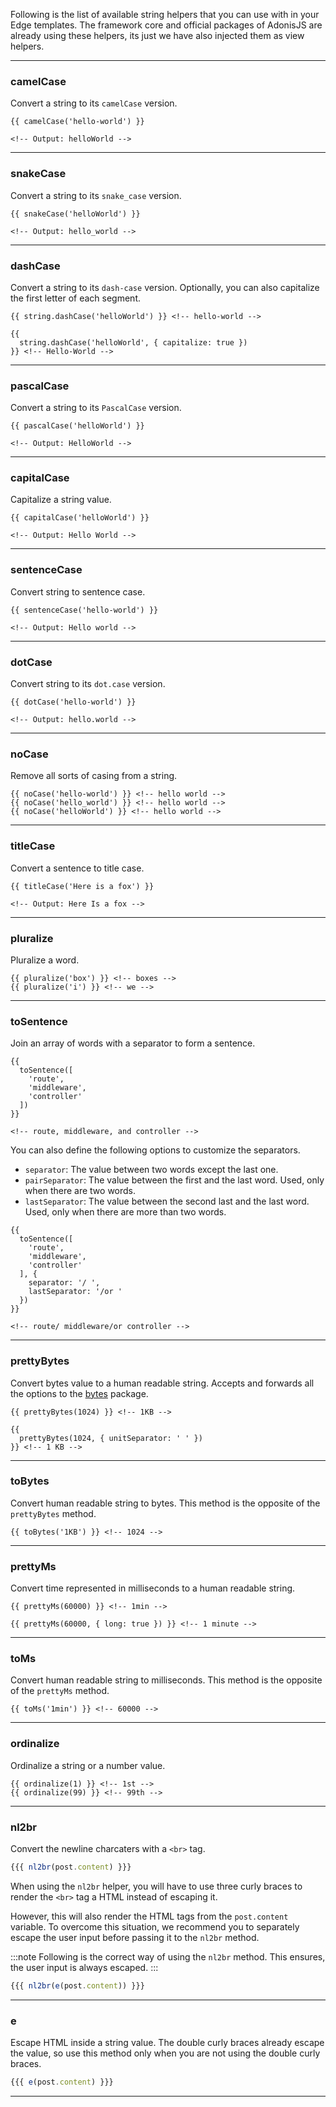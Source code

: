 Following is the list of available string helpers that you can use with in your Edge templates. The framework core and official packages of AdonisJS are already using these helpers, its just we have also injected them as view helpers.

---

### camelCase
Convert a string to its `camelCase` version.

```edge
{{ camelCase('hello-world') }}

<!-- Output: helloWorld -->
```

---

### snakeCase
Convert a string to its `snake_case` version.

```edge
{{ snakeCase('helloWorld') }}

<!-- Output: hello_world -->
```

---

### dashCase
Convert a string to its `dash-case` version. Optionally, you can also capitalize the first letter of each segment.

```edge
{{ string.dashCase('helloWorld') }} <!-- hello-world -->

{{
  string.dashCase('helloWorld', { capitalize: true })
}} <!-- Hello-World -->
```

---

### pascalCase
Convert a string to its `PascalCase` version.

```edge
{{ pascalCase('helloWorld') }}

<!-- Output: HelloWorld -->
```

---

### capitalCase
Capitalize a string value.

```edge
{{ capitalCase('helloWorld') }}

<!-- Output: Hello World -->
```

---

### sentenceCase
Convert string to sentence case.

```edge
{{ sentenceCase('hello-world') }}

<!-- Output: Hello world -->
```

---

### dotCase
Convert string to its `dot.case` version.

```edge
{{ dotCase('hello-world') }}

<!-- Output: hello.world -->
```

---

### noCase
Remove all sorts of casing from a string.

```edge
{{ noCase('hello-world') }} <!-- hello world -->
{{ noCase('hello_world') }} <!-- hello world -->
{{ noCase('helloWorld') }} <!-- hello world -->
```

---

### titleCase
Convert a sentence to title case.

```edge
{{ titleCase('Here is a fox') }}

<!-- Output: Here Is a fox -->
```

---

### pluralize
Pluralize a word.

```edge
{{ pluralize('box') }} <!-- boxes -->
{{ pluralize('i') }} <!-- we -->
```

---

### toSentence
Join an array of words with a separator to form a sentence.

```edge
{{ 
  toSentence([
    'route',
    'middleware',
    'controller'
  ])
}}

<!-- route, middleware, and controller -->
```

You can also define the following options to customize the separators.

- `separator`: The value between two words except the last one.
- `pairSeparator`: The value between the first and the last word. Used, only when there are two words.
- `lastSeparator`: The value between the second last and the last word. Used, only when there are more than two words.

```edge
{{
  toSentence([
    'route',
    'middleware',
    'controller'
  ], {
    separator: '/ ',
    lastSeparator: '/or '
  })
}}

<!-- route/ middleware/or controller -->
```

---

### prettyBytes
Convert bytes value to a human readable string. Accepts and forwards all the options to the [bytes](https://www.npmjs.com/package/bytes) package.

```edge
{{ prettyBytes(1024) }} <!-- 1KB -->

{{
  prettyBytes(1024, { unitSeparator: ' ' })
}} <!-- 1 KB -->
```

---

### toBytes
Convert human readable string to bytes. This method is the opposite of the `prettyBytes` method.

```edge
{{ toBytes('1KB') }} <!-- 1024 -->
```

---

### prettyMs
Convert time represented in milliseconds to a human readable string.

```edge
{{ prettyMs(60000) }} <!-- 1min -->

{{ prettyMs(60000, { long: true }) }} <!-- 1 minute -->
```

---

### toMs
Convert human readable string to milliseconds. This method is the opposite of the `prettyMs` method.

```edge
{{ toMs('1min') }} <!-- 60000 -->
```

---

### ordinalize
Ordinalize a string or a number value.

```edge
{{ ordinalize(1) }} <!-- 1st -->
{{ ordinalize(99) }} <!-- 99th -->
```

---

### nl2br
Convert the newline charcaters with a `<br>` tag.

```ts
{{{ nl2br(post.content) }}}
```

When using the `nl2br` helper, you will have to use three curly braces to render the `<br>` tag a HTML instead of escaping it.

However, this will also render the HTML tags from the `post.content` variable. To overcome this situation, we recommend you to separately escape the user input before passing it to the `nl2br` method.

:::note
Following is the correct way of using the `nl2br` method. This ensures, the user input is always escaped.
:::

```ts
{{{ nl2br(e(post.content)) }}}
```

---

### e
Escape HTML inside a string value. The double curly braces already escape the value, so use this method only when you are not using the double curly braces.

```ts
{{{ e(post.content) }}}
```

---
